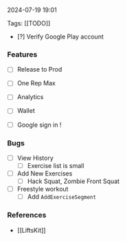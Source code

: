 
2024-07-19 19:01

Tags: [[TODO]]

- [?] Verify Google Play account

### Features
- [ ] Release to Prod

- [ ] One Rep Max
- [ ] Analytics
- [ ] Wallet 
- [ ] Google sign in !

### Bugs
- [ ] View History
    - [ ] Exercise list is small

- [ ] Add New Exercises
    - [ ] Hack Squat, Zombie Front Squat
    
- [ ] Freestyle workout
    - [ ] Add `AddExerciseSegment`

### References
- [[LiftsKit]]

